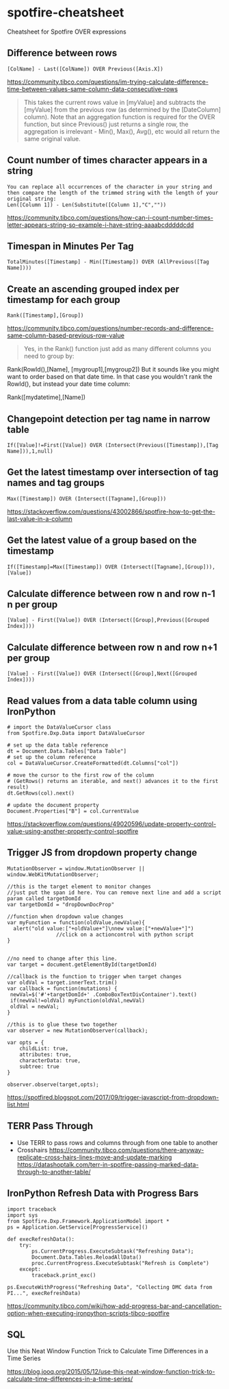 # spotfire-cheatsheet
Cheatsheet for Spotfire OVER expressions

## Difference between rows
```
[ColName] - Last([ColName]) OVER Previous([Axis.X])
```
https://community.tibco.com/questions/im-trying-calculate-difference-time-between-values-same-column-data-consecutive-rows

> This takes the current rows value in [myValue] and subtracts the [myValue] from the previous row (as determined by the [DateColumn] column). Note that an aggregation function is required for the OVER function, but since Previous() just returns a single row, the aggregation is irrelevant - Min(), Max(), Avg(), etc would all return the same original value.

## Count number of times character appears in a string
```
You can replace all occurrences of the character in your string and then compare the length of the trimmed string with the length of your original string:
Len([Column 1]) - Len(Substitute([Column 1],"C",""))
```
https://community.tibco.com/questions/how-can-i-count-number-times-letter-appears-string-so-example-i-have-string-aaaabcdddddcdd

## Timespan in Minutes Per Tag
```
TotalMinutes([Timestamp] - Min([Timestamp]) OVER (AllPrevious([Tag Name])))
```

## Create an ascending grouped index per timestamp for each group
```
Rank([Timestamp],[Group])
```

https://community.tibco.com/questions/number-records-and-difference-same-column-based-previous-row-value

> Yes, in the Rank() function just add as many different columns you need to group by:

Rank(RowId(),[Name], [mygroup1],[mygroup2])
But it sounds like you might want to order based on that date time. In that case you wouldn't rank the RowId(), but instead your date time column:

Rank([mydatetime],[Name])

## Changepoint detection per tag name in narrow table
```
If([Value]!=First([Value]) OVER (Intersect(Previous([Timestamp]),[Tag Name])),1,null)
```

## Get the latest timestamp over intersection of tag names and tag groups

```
Max([Timestamp]) OVER (Intersect([Tagname],[Group]))
```

https://stackoverflow.com/questions/43002866/spotfire-how-to-get-the-last-value-in-a-column

## Get the latest value of a group based on the timestamp

```
If([Timestamp]=Max([Timestamp]) OVER (Intersect([Tagname],[Group])),[Value])
```


## Calculate difference between row n and row n-1 n per group

```
[Value] - First([Value]) OVER (Intersect([Group],Previous([Grouped Index])))
```

## Calculate difference between row n and row n+1 per group

```
[Value] - First([Value]) OVER (Intersect([Group],Next([Grouped Index])))
```

## Read values from a data table column using IronPython
```
# import the DataValueCursor class
from Spotfire.Dxp.Data import DataValueCursor

# set up the data table reference
dt = Document.Data.Tables["Data Table"]
# set up the column reference
col = DataValueCursor.CreateFormatted(dt.Columns["col"])

# move the cursor to the first row of the column
# (GetRows() returns an iterable, and next() advances it to the first result)
dt.GetRows(col).next()

# update the document property
Document.Properties["B"] = col.CurrentValue
```

https://stackoverflow.com/questions/49020596/update-property-control-value-using-another-property-control-spotfire

## Trigger JS from dropdown property change
```
MutationObserver = window.MutationObserver || window.WebKitMutationObserver;

//this is the target element to monitor changes
//just put the span id here. You can remove next line and add a script param called targetDomId
var targetDomId = "dropDownDocProp"

//function when dropdown value changes
var myFunction = function(oldValue,newValue){
  alert("old value:["+oldValue+"]\nnew value:["+newValue+"]")
                //click on a actioncontrol with python script
}


//no need to change after this line.
var target = document.getElementById(targetDomId)

//callback is the function to trigger when target changes
var oldVal = target.innerText.trim()
var callback = function(mutations) {
 newVal=$('#'+targetDomId+' .ComboBoxTextDivContainer').text()
 if(newVal!=oldVal) myFunction(oldVal,newVal)
 oldVal = newVal;
}

//this is to glue these two together
var observer = new MutationObserver(callback);

var opts = {
    childList: true, 
    attributes: true, 
    characterData: true, 
    subtree: true
}

observer.observe(target,opts);
```
https://spotfired.blogspot.com/2017/09/trigger-javascript-from-dropdown-list.html

## TERR Pass Through
- Use TERR to pass rows and columns through from one table to another
- Crosshairs 
https://community.tibco.com/questions/there-anyway-replicate-cross-hairs-lines-move-and-update-marking
https://datashoptalk.com/terr-in-spotfire-passing-marked-data-through-to-another-table/

## IronPython Refresh Data with Progress Bars

```
import traceback
import sys
from Spotfire.Dxp.Framework.ApplicationModel import *
ps = Application.GetService[ProgressService]()

def execRefreshData():
	try:
		ps.CurrentProgress.ExecuteSubtask("Refreshing Data");
		Document.Data.Tables.ReloadAllData()
		proc.CurrentProgress.ExecuteSubtask("Refresh is Complete")
	except:
		traceback.print_exc()

ps.ExecuteWithProgress("Refreshing Data", "Collecting DMC data from PI...", execRefreshData)
```

https://community.tibco.com/wiki/how-add-progress-bar-and-cancellation-option-when-executing-ironpython-scripts-tibco-spotfire

## SQL
Use this Neat Window Function Trick to Calculate Time Differences in a Time Series

https://blog.jooq.org/2015/05/12/use-this-neat-window-function-trick-to-calculate-time-differences-in-a-time-series/
